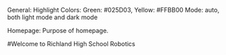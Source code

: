 General: 
Highlight Colors: Green: #025D03, Yellow: #FFBB00
Mode: auto, both light mode and dark mode

Homepage:
Purpose of homepage.

#Welcome to Richland High School Robotics

